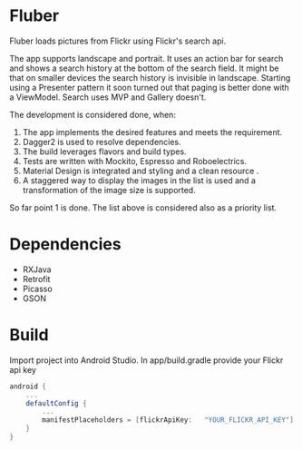 # Fluber

Fluber loads pictures from Flickr using Flickr's search api.

The app supports landscape and portrait. It uses an action bar for search and shows a search history at the bottom of the search
field. It might be that on smaller devices the search history is invisible in landscape. Starting using a Presenter pattern
it soon turned out that paging is better done with a ViewModel. Search uses MVP and Gallery doesn't.

The development is considered done, when:

1. The app implements the desired features and meets the requirement.
2. Dagger2 is used to resolve dependencies.
3. The build leverages flavors and build types.
4. Tests are written with Mockito, Espresso and Roboelectrics.
5. Material Design is integrated and styling and a clean resource .
6. A staggered way to display the images in the list is used and a transformation of the image size is supported.

So far point 1 is done. The list above is considered also as a priority list.

# Dependencies

* RXJava
* Retrofit
* Picasso
* GSON

# Build

Import project into Android Studio. In app/build.gradle provide your Flickr api key

```groovy
android {
    ... 
    defaultConfig {
        ...
        manifestPlaceholders = [flickrApiKey:   "YOUR_FLICKR_API_KEY"]
    }
}
```
